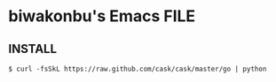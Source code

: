 # biwakonbu's Emacs FILE

## INSTALL
``$ curl -fsSkL https://raw.github.com/cask/cask/master/go | python``

